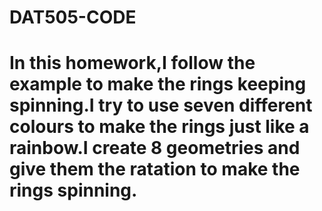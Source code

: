 # DAT505-CODE
# In this homework,I follow the example to make the rings keeping spinning.I try to use seven different colours to make the rings just like a rainbow.I create 8 geometries and give them the ratation to make the rings spinning.
